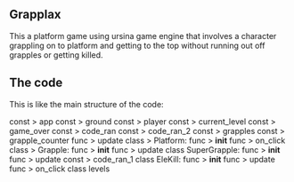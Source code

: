 ## Grapplax 
This a platform game using ursina game engine that involves a character grappling on to platform and getting to the top without running out off grapples or getting killed.

## The code
This is like the main structure of the code:

const > app
const > ground
const > player
const > current_level
const > game_over
const > code_ran
const > code_ran_2
const > grapples
const > grapple_counter
func > update
class > Platform:
    func > __init__
    func > on_click
class > Grapple:
    func > __init__
    func > update
class SuperGrapple:
    func > __init__
    func > update
    const > code_ran_1
class EleKill:
    func > __init__
    func > update
    func > on_click
class levels
